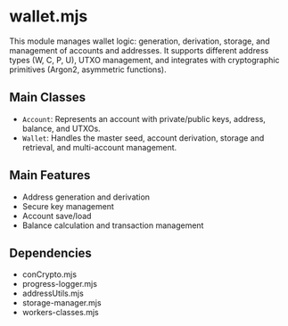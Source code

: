 # wallet.mjs

This module manages wallet logic: generation, derivation, storage, and management of accounts and addresses. It supports different address types (W, C, P, U), UTXO management, and integrates with cryptographic primitives (Argon2, asymmetric functions).

## Main Classes
- `Account`: Represents an account with private/public keys, address, balance, and UTXOs.
- `Wallet`: Handles the master seed, account derivation, storage and retrieval, and multi-account management.

## Main Features
- Address generation and derivation
- Secure key management
- Account save/load
- Balance calculation and transaction management

## Dependencies
- conCrypto.mjs
- progress-logger.mjs
- addressUtils.mjs
- storage-manager.mjs
- workers-classes.mjs
